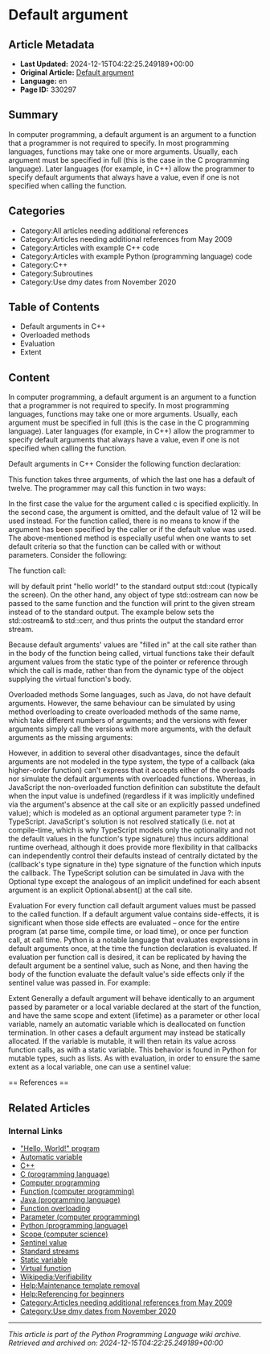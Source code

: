 # Default argument

## Article Metadata

- **Last Updated:** 2024-12-15T04:22:25.249189+00:00
- **Original Article:** [Default argument](https://en.wikipedia.org/wiki/Default_argument)
- **Language:** en
- **Page ID:** 330297

## Summary

In computer programming, a default argument is an argument to a function that a programmer is not required to specify.
In most programming languages, functions may take one or more arguments. Usually, each argument must be specified in full (this is the case in the C programming language). Later languages (for example, in C++) allow the programmer to specify default arguments that always have a value, even if one is not specified when calling the function.

## Categories

- Category:All articles needing additional references
- Category:Articles needing additional references from May 2009
- Category:Articles with example C++ code
- Category:Articles with example Python (programming language) code
- Category:C++
- Category:Subroutines
- Category:Use dmy dates from November 2020

## Table of Contents

- Default arguments in C++
- Overloaded methods
- Evaluation
- Extent

## Content

In computer programming, a default argument is an argument to a function that a programmer is not required to specify.
In most programming languages, functions may take one or more arguments. Usually, each argument must be specified in full (this is the case in the C programming language). Later languages (for example, in C++) allow the programmer to specify default arguments that always have a value, even if one is not specified when calling the function.

Default arguments in C++
Consider the following function declaration:

This function takes three arguments, of which the last one has a default of twelve. The programmer may call this function in two ways:

In the first case the value for the argument called c is specified explicitly. In the second case, the argument is omitted, and the default value of 12 will be used instead.
For the function called, there is no means to know if the argument has been specified by the caller or if the default value was used.
The above-mentioned method is especially useful when one wants to set default criteria so that the function can be called with or without parameters.
Consider the following:

The function call:

will by default print "hello world!" to the standard output std::cout (typically the screen). On the other hand, any object of type std::ostream can now be passed to the same function and the function will print to the given stream instead of to the standard output. The example below sets the std::ostream& to std::cerr, and thus prints the output the standard error stream.

Because default arguments' values are "filled in" at the call site rather than in the body of the function being called, virtual functions take their default argument values from the static type of the pointer or reference through which the call is made, rather than from the dynamic type of the object supplying the virtual function's body.

Overloaded methods
Some languages, such as Java, do not have default arguments. However, the same behaviour can be simulated by using method overloading to create overloaded methods of the same name, which take different numbers of arguments; and the versions with fewer arguments simply call the versions with more arguments, with the default arguments as the missing arguments:

However, in addition to several other disadvantages, since the default arguments are not modeled in the type system, the type of a callback (aka higher-order function) can't express that it accepts either of the overloads nor simulate the default arguments with overloaded functions. Whereas, in JavaScript the non-overloaded function definition can substitute the default when the input value is undefined (regardless if it was implicitly undefined via the argument's absence at the call site or an explicitly passed undefined value); which is modeled as an optional argument parameter type ?: in TypeScript. JavaScript's solution is not resolved statically (i.e. not at compile-time, which is why TypeScript models only the optionality and not the default values in the function's type signature) thus incurs additional runtime overhead, although it does provide more flexibility in that callbacks can independently control their defaults instead of centrally dictated by the (callback's type signature in the) type signature of the function which inputs the callback. The TypeScript solution can be simulated in Java with the Optional type except the analogous of an implicit undefined for each absent argument is an explicit Optional.<Integer>absent() at the call site.

Evaluation
For every function call default argument values must be passed to the called function. If a default argument value contains side-effects, it is significant when those side effects are evaluated – once for the entire program (at parse time, compile time, or load time), or once per function call, at call time.
Python is a notable language that evaluates expressions in default arguments once, at the time the function declaration is evaluated. If evaluation per function call is desired, it can be replicated by having the default argument be a sentinel value, such as None, and then having the body of the function evaluate the default value's side effects only if the sentinel value was passed in.
For example:

Extent
Generally a default argument will behave identically to an argument passed by parameter or a local variable declared at the start of the function, and have the same scope and extent (lifetime) as a parameter or other local variable, namely an automatic variable which is deallocated on function termination.
In other cases a default argument may instead be statically allocated. If the variable is mutable, it will then retain its value across function calls, as with a static variable.
This behavior is found in Python for mutable types, such as lists. As with evaluation, in order to ensure the same extent as a local variable, one can use a sentinel value:


== References ==

## Related Articles

### Internal Links

- ["Hello, World!" program](https://en.wikipedia.org/wiki/%22Hello,_World!%22_program)
- [Automatic variable](https://en.wikipedia.org/wiki/Automatic_variable)
- [C++](https://en.wikipedia.org/wiki/C%2B%2B)
- [C (programming language)](https://en.wikipedia.org/wiki/C_(programming_language))
- [Computer programming](https://en.wikipedia.org/wiki/Computer_programming)
- [Function (computer programming)](https://en.wikipedia.org/wiki/Function_(computer_programming))
- [Java (programming language)](https://en.wikipedia.org/wiki/Java_(programming_language))
- [Function overloading](https://en.wikipedia.org/wiki/Function_overloading)
- [Parameter (computer programming)](https://en.wikipedia.org/wiki/Parameter_(computer_programming))
- [Python (programming language)](https://en.wikipedia.org/wiki/Python_(programming_language))
- [Scope (computer science)](https://en.wikipedia.org/wiki/Scope_(computer_science))
- [Sentinel value](https://en.wikipedia.org/wiki/Sentinel_value)
- [Standard streams](https://en.wikipedia.org/wiki/Standard_streams)
- [Static variable](https://en.wikipedia.org/wiki/Static_variable)
- [Virtual function](https://en.wikipedia.org/wiki/Virtual_function)
- [Wikipedia:Verifiability](https://en.wikipedia.org/wiki/Wikipedia:Verifiability)
- [Help:Maintenance template removal](https://en.wikipedia.org/wiki/Help:Maintenance_template_removal)
- [Help:Referencing for beginners](https://en.wikipedia.org/wiki/Help:Referencing_for_beginners)
- [Category:Articles needing additional references from May 2009](https://en.wikipedia.org/wiki/Category:Articles_needing_additional_references_from_May_2009)
- [Category:Use dmy dates from November 2020](https://en.wikipedia.org/wiki/Category:Use_dmy_dates_from_November_2020)

---
_This article is part of the Python Programming Language wiki archive._
_Retrieved and archived on: 2024-12-15T04:22:25.249189+00:00_